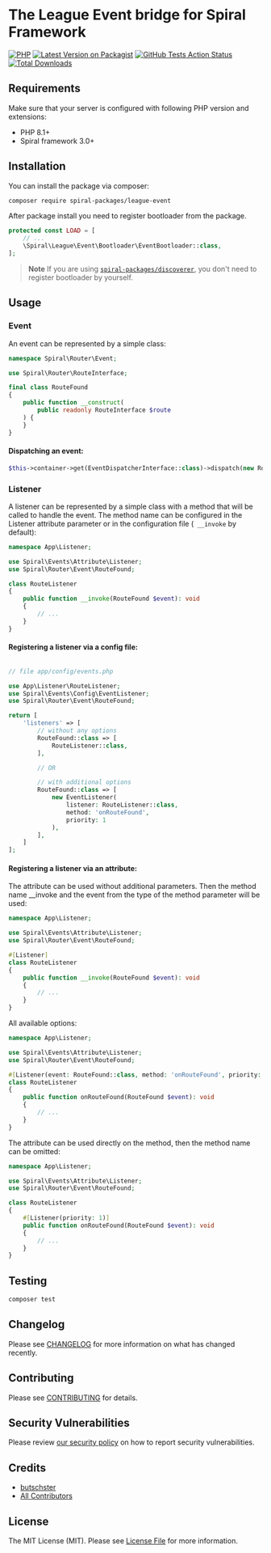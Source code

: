 # The League Event bridge for Spiral Framework

[![PHP](https://img.shields.io/packagist/php-v/spiral-packages/league-event.svg?style=flat-square)](https://packagist.org/packages/spiral-packages/league-event)
[![Latest Version on Packagist](https://img.shields.io/packagist/v/spiral-packages/league-event.svg?style=flat-square)](https://packagist.org/packages/spiral-packages/league-event)
[![GitHub Tests Action Status](https://img.shields.io/github/workflow/status/spiral-packages/league-event/run-tests?label=tests&style=flat-square)](https://github.com/spiral-packages/league-event/actions?query=workflow%3Arun-tests+branch%3Amaster)
[![Total Downloads](https://img.shields.io/packagist/dt/spiral-packages/league-event.svg?style=flat-square)](https://packagist.org/packages/spiral-packages/league-event)

## Requirements

Make sure that your server is configured with following PHP version and extensions:

- PHP 8.1+
- Spiral framework 3.0+

## Installation

You can install the package via composer:

```bash
composer require spiral-packages/league-event
```

After package install you need to register bootloader from the package.

```php
protected const LOAD = [
    // ...
    \Spiral\League\Event\Bootloader\EventBootloader::class,
];
```

> **Note**
> If you are using [`spiral-packages/discoverer`](https://github.com/spiral-packages/discoverer),
> you don't need to register bootloader by yourself.

## Usage

### Event

An event can be represented by a simple class:

```php
namespace Spiral\Router\Event;

use Spiral\Router\RouteInterface;

final class RouteFound
{
    public function __construct(
        public readonly RouteInterface $route
    ) {
    }
}
```

#### Dispatching an event:

```php
$this->container->get(EventDispatcherInterface::class)->dispatch(new RouteNotFound($request));
```

### Listener

A listener can be represented by a simple class with a method that will be called to handle the event.
The method name can be configured in the Listener attribute parameter or in the configuration file (` __invoke` by default):

```php
namespace App\Listener;

use Spiral\Events\Attribute\Listener;
use Spiral\Router\Event\RouteFound;

class RouteListener
{
    public function __invoke(RouteFound $event): void
    {
        // ...
    }
}
```

#### Registering a listener via a config file:

```php

// file app/config/events.php

use App\Listener\RouteListener;
use Spiral\Events\Config\EventListener;
use Spiral\Router\Event\RouteFound;

return [
    'listeners' => [
        // without any options
        RouteFound::class => [
            RouteListener::class,
        ],

        // OR

        // with additional options
        RouteFound::class => [
            new EventListener(
                listener: RouteListener::class,
                method: 'onRouteFound',
                priority: 1
            ),
        ],
    ]
];
```

#### Registering a listener via an attribute:

The attribute can be used without additional parameters. Then the method name __invoke and the event from the type of the method parameter will be used:

```php
namespace App\Listener;

use Spiral\Events\Attribute\Listener;
use Spiral\Router\Event\RouteFound;

#[Listener]
class RouteListener
{
    public function __invoke(RouteFound $event): void
    {
        // ...
    }
}
```

All available options:

```php
namespace App\Listener;

use Spiral\Events\Attribute\Listener;
use Spiral\Router\Event\RouteFound;

#[Listener(event: RouteFound::class, method: 'onRouteFound', priority: 1)]
class RouteListener
{
    public function onRouteFound(RouteFound $event): void
    {
        // ...
    }
}
```

The attribute can be used directly on the method, then the method name can be omitted:

```php
namespace App\Listener;

use Spiral\Events\Attribute\Listener;
use Spiral\Router\Event\RouteFound;

class RouteListener
{
    #[Listener(priority: 1)]
    public function onRouteFound(RouteFound $event): void
    {
        // ...
    }
}
```

## Testing

```bash
composer test
```

## Changelog

Please see [CHANGELOG](CHANGELOG.md) for more information on what has changed recently.

## Contributing

Please see [CONTRIBUTING](.github/CONTRIBUTING.md) for details.

## Security Vulnerabilities

Please review [our security policy](../../security/policy) on how to report security vulnerabilities.

## Credits

- [butschster](https://github.com/spiral-packages)
- [All Contributors](../../contributors)

## License

The MIT License (MIT). Please see [License File](LICENSE) for more information.
